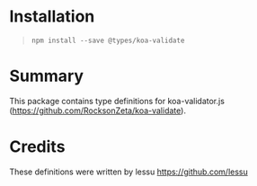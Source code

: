 # Installation
> `npm install --save @types/koa-validate`

# Summary
This package contains type definitions for koa-validator.js (https://github.com/RocksonZeta/koa-validate).

# Credits
These definitions were written by lessu <https://github.com/lessu>